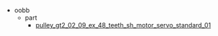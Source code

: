 * oobb
  * part
    * [pulley_gt2_02_09_ex_48_teeth_sh_motor_servo_standard_01](oobb/part/pulley_gt2_02_09_ex_48_teeth_sh_motor_servo_standard_01)
